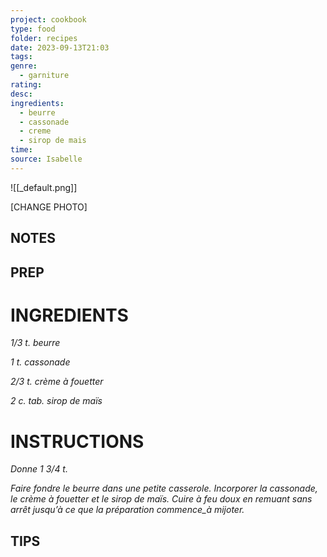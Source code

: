 ```yaml
---
project: cookbook
type: food
folder: recipes
date: 2023-09-13T21:03
tags: 
genre:
  - garniture
rating: 
desc: 
ingredients:
  - beurre
  - cassonade
  - creme
  - sirop de mais
time: 
source: Isabelle
---
```


![[_default.png]]

[CHANGE PHOTO]


## NOTES




## PREP


# INGREDIENTS

_1/3 t. beurre_

_1 t. cassonade_

_2/3 t. crème à fouetter_

_2 c. tab. sirop de maïs_



# INSTRUCTIONS

_Donne 1 3/4 t._

_Faire fondre le beurre dans une petite casserole._
_Incorporer la cassonade, le crème à fouetter_
_et le sirop de maïs. Cuire à feu doux en remuant_
_sans arrêt jusqu’à ce que la préparation_
_commence_à mijoter._



## TIPS



